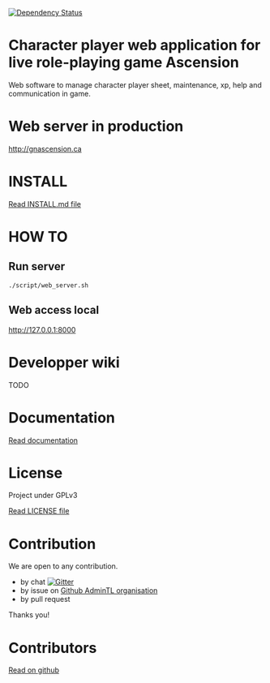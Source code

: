 [![Dependency Status](https://www.versioneye.com/user/projects/570d01f4fcd19a0045440af5/badge.svg?style=flat)](https://www.versioneye.com/user/projects/570d01f4fcd19a0045440af5)

Character player web application for live role-playing game Ascension
=====================================================================
Web software to manage character player sheet, maintenance, xp, help and communication in game.

Web server in production
========================
http://gnascension.ca

INSTALL
=======
[Read INSTALL.md file](./INSTALL.md)

HOW TO
======
Run server
----------
```{r, engine='bash', count_lines}
./script/web_server.sh
```

Web access local
----------------
http://127.0.0.1:8000

Developper wiki
===============
TODO

Documentation
=============
[Read documentation](./doc/README.md)

License
=======
Project under GPLv3

[Read LICENSE file](./LICENSE)

Contribution
============
We are open to any contribution.
* by chat [![Gitter](https://badges.gitter.im/AdminTL/gestion_personnage_TL.svg)](https://gitter.im/AdminTL/gestion_personnage_TL?utm_source=badge&utm_medium=badge&utm_campaign=pr-badge)
* by issue on [Github AdminTL organisation](https://github.com/AdminTL/gestion_personnage_TL/issues)
* by pull request

Thanks you!

Contributors
============
[Read on github](https://github.com/AdminTL/gestion_personnage_TL/graphs/contributors)
